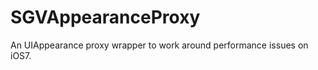 SGVAppearanceProxy
==================

An UIAppearance proxy wrapper to work around performance issues on iOS7.
